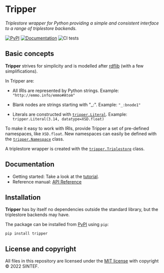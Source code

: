 Tripper
=======
_Triplestore wrapper for Python providing a simple and consistent interface to a range of triplestore backends._

[![PyPI](https://img.shields.io/pypi/v/tripper?logo=pypi)](https://pypi.org/project/tripper)
[![Documentation](https://img.shields.io/badge/documentation-informational?logo=github)](https://emmc-asbl.github.io/tripper/latest/)
![CI tests](https://github.com/EMMC-ASBL/tripper/workflows/CI%20-%20Tests/badge.svg)


Basic concepts
--------------
**Tripper** strives for simplicity and is modelled after [rdflib] (with a few simplifications).

In Tripper are:
* All IRIs are represented by Python strings.
  Example: `"http://emmo.info/emmo#Atom"`

* Blank nodes are strings starting with "_:".
  Example: `"_:bnode1"`

* Literals are constructed with [`tripper.Literal`][Literal].
  Example: `tripper.Literal(3.14, datatype=XSD.float)`

To make it easy to work with IRIs, provide Tripper a set of pre-defined namespaces, like `XSD.float`.
New namespaces can easily be defined with the [`tripper.Namespace`][Namespace] class.

A triplestore wrapper is created with the [`tripper.Triplestore`][Triplestore] class.



Documentation
-------------
* Getting started: Take a look at the [tutorial](tutorial.md).
* Reference manual: [API Reference]


Installation
------------
**Tripper** has by itself no dependencies outside the standard
library, but the triplestore backends may have.


The package can be installed from [PyPI] using `pip`:

```shell
pip install tripper
```

License and copyright
---------------------
All files in this repository are licensed under the [MIT license](LICENSE.md) with copyright &copy; 2022 SINTEF.



[rdflib]: https://rdflib.readthedocs.io/en/stable/
[PyPI]: https://pypi.org/project/tripper
[API Reference]: https://emmc-asbl.github.io/tripper/latest/api_reference/triplestore/
[Literal]: https://emmc-asbl.github.io/tripper/latest/api_reference/triplestore/#tripper.triplestore.Literal
[Namespace]: https://emmc-asbl.github.io/tripper/latest/api_reference/triplestore/#tripper.triplestore.Namespace
[Triplestore]: https://emmc-asbl.github.io/tripper/latest/api_reference/triplestore/#tripper.triplestore.Triplestore
